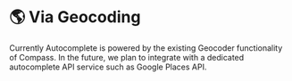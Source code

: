 # 🌎 Via Geocoding

Currently Autocomplete is powered by the existing Geocoder functionality of Compass. In the future,
we plan to integrate with a dedicated autocomplete API service such as Google Places API.